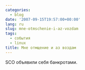 ```yaml
---
categories:
  - blog
date: '2007-09-15T19:57:00+00:00'
lang: ru
slug: mne-otmschenie-i-az-vozdam
tags:
  - события
  - linux
title: Мне отмщение и аз воздам
---
```




SCO объявили себя банкротами.